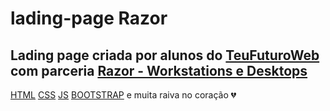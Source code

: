 # lading-page Razor
<h2>Lading page criada por alunos do <a href="https://meufuturodigital.org/teufuturo/">TeuFuturoWeb</a> com parceria <a href="https://workstation.razor.com.br/">Razor - Workstations e Desktops</a></h2>

<p><a href="https://developer.mozilla.org/pt-BR/docs/Web/HTML">HTML</a> <a href="https://developer.mozilla.org/pt-BR/docs/Web/CSS">CSS</a> <a href="https://developer.mozilla.org/pt-BR/docs/Web/JavaScript">JS</a> <a href="https://getbootstrap.com/">BOOTSTRAP</a> e muita raiva no coração &#128148;</p>
